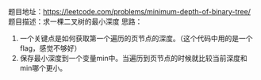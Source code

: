 题目地址：https://leetcode.com/problems/minimum-depth-of-binary-tree/
题目描述：求一棵二叉树的最小深度
思路：
1. 一个关键点是如何获取第一个遍历的页节点的深度。（这个代码中用的是一个flag，感觉不够好）
2. 保存最小深度到一个变量min中。当遍历到页节点的时候就比较当前深度和min哪个更小。
